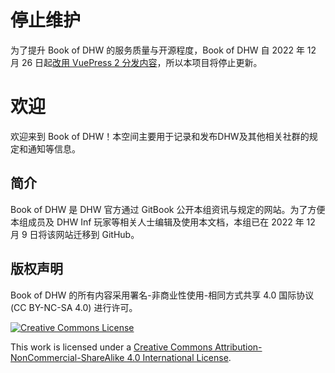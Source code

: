 
# 停止维护

为了提升 Book of DHW 的服务质量与开源程度，Book of DHW 自 2022 年 12 月 26 日起[改用 VuePress 2 分发内容](https://github.com/DHW-PCS/Book-of-DHW/)，所以本项目将停止更新。

# 欢迎

欢迎来到 Book of DHW！本空间主要用于记录和发布DHW及其他相关社群的规定和通知等信息。

## 简介
Book of DHW 是 DHW 官方通过 GitBook 公开本组资讯与规定的网站。为了方便本组成员及 DHW Inf 玩家等相关人士编辑及使用本文档，本组已在 2022 年 12 月 9 日将该网站迁移到 GitHub。


## 版权声明
Book of DHW 的所有内容采用署名-非商业性使用-相同方式共享 4.0 国际协议 (CC BY-NC-SA 4.0) 进行许可。

[![Creative Commons License](https://i.creativecommons.org/l/by-nc-sa/4.0/88x31.png)](http://creativecommons.org/licenses/by-nc-sa/4.0/)

This work is licensed under a [Creative Commons Attribution-NonCommercial-ShareAlike 4.0 International License](http://creativecommons.org/licenses/by-nc-sa/4.0/).